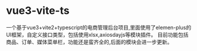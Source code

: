# vue3-vite-ts
一个基于vue3+vite2+typescript的电商管理后台项目,里面使用了elemen-plus的UI框架，自定义接口类型，包括使用xlsx,axiosdayjs等模块插件。 目前功能包括商品、订单、媒体菜单栏，功能还是蛮齐全的,后面的模块会进一步更新。
